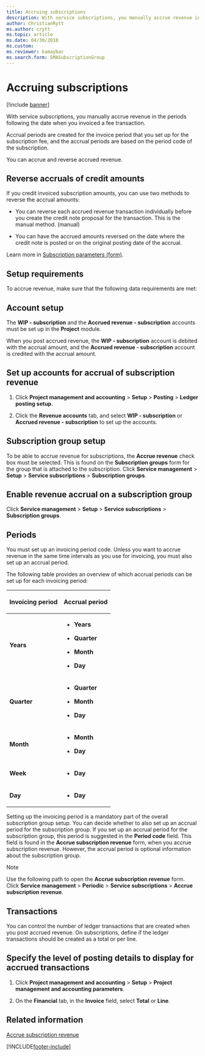 ```yaml
---
title: Accruing subscriptions  
description: With service subscriptions, you manually accrue revenue in the periods following the date when you invoiced a fee transaction.
author: ChristianRytt
ms.author: crytt
ms.topic: article
ms.date: 04/30/2018
ms.custom:
ms.reviewer: kamaybac
ms.search.form: SMASubscriptionGroup
---
```


# Accruing subscriptions 

[!include [banner](../includes/banner.md)]


With service subscriptions, you manually accrue revenue in the periods following the date when you invoiced a fee transaction.

Accrual periods are created for the invoice period that you set up for the subscription fee, and the accrual periods are based on the period code of the subscription.

You can accrue and reverse accrued revenue.

## Reverse accruals of credit amounts

If you credit invoiced subscription amounts, you can use two methods to reverse the accrual amounts:

  - You can reverse each accrued revenue transaction individually before you create the credit note proposal for the transaction. This is the manual method. (manual)

  - You can have the accrued amounts reversed on the date where the credit note is posted or on the original posting date of the accrual.

Learn more in [Subscription parameters (form)](/dynamicsax-2012//subscription-parameters-form).

## Setup requirements

To accrue revenue, make sure that the following data requirements are met:

## Account setup

The **WIP - subscription** and the **Accrued revenue - subscription** accounts must be set up in the **Project** module.

When you post accrued revenue, the **WIP - subscription** account is debited with the accrual amount, and the **Accrued revenue - subscription** account is credited with the accrual amount.

## Set up accounts for accrual of subscription revenue

1.  Click **Project management and accounting** \> **Setup** \> **Posting** \> **Ledger posting setup**.

2.  Click the **Revenue accounts** tab, and select **WIP - subscription** or **Accrued revenue - subscription** to set up the accounts.

## Subscription group setup

To be able to accrue revenue for subscriptions, the **Accrue revenue** check box must be selected. This is found on the **Subscription groups** form for the group that is attached to the subscription. Click **Service management** \> **Setup** \> **Service subscriptions** \> **Subscription groups**.

## Enable revenue accrual on a subscription group

Click **Service management** \> **Setup** \> **Service subscriptions** \> **Subscription groups**.

## Periods

You must set up an invoicing period code. Unless you want to accrue revenue in the same time intervals as you use for invoicing, you must also set up an accrual period.

The following table provides an overview of which accrual periods can be set up for each invoicing period:

<table>
<colgroup>
<col />
<col />
</colgroup>
<thead>
<tr class="header">
<th><p>Invoicing period</p></th>
<th><p>Accrual period</p></th>
</tr>
</thead>
<tbody>
<tr class="odd">
<td><p><strong>Years</strong></p></td>
<td><ul>
<li><p><strong>Years</strong></p></li>
<li><p><strong>Quarter</strong></p></li>
<li><p><strong>Month</strong></p></li>
<li><p><strong>Day</strong></p></li>
</ul></td>
</tr>
<tr class="even">
<td><p><strong>Quarter</strong></p></td>
<td><ul>
<li><p><strong>Quarter</strong></p></li>
<li><p><strong>Month</strong></p></li>
<li><p><strong>Day</strong></p></li>
</ul></td>
</tr>
<tr class="odd">
<td><p><strong>Month</strong></p></td>
<td><ul>
<li><p><strong>Month</strong></p></li>
<li><p><strong>Day</strong></p></li>
</ul></td>
</tr>
<tr class="even">
<td><p><strong>Week</strong></p></td>
<td><ul>
<li><p><strong>Day</strong></p></li>
</ul></td>
</tr>
<tr class="odd">
<td><p><strong>Day</strong></p></td>
<td><ul>
<li><p><strong>Day</strong></p></li>
</ul></td>
</tr>
</tbody>
</table>

Setting up the invoicing period is a mandatory part of the overall subscription group setup. You can decide whether to also set up an accrual period for the subscription group. If you set up an accrual period for the subscription group, this period is suggested in the **Period code** field. This field is found in the **Accrue subscription revenue** form, when you accrue subscription revenue. However, the accrual period is optional information about the subscription group.


> [!NOTE]
> <P>Use the following path to open the <STRONG>Accrue subscription revenue</STRONG> form. Click <STRONG>Service management</STRONG> &gt; <STRONG>Periodic</STRONG> &gt; <STRONG>Service subscriptions</STRONG> &gt; <STRONG>Accrue subscription revenue</STRONG>.</P>


## Transactions

You can control the number of ledger transactions that are created when you post accrued revenue. On subscriptions, define if the ledger transactions should be created as a total or per line.

## Specify the level of posting details to display for accrued transactions

1.  Click **Project management and accounting** \> **Setup** \> **Project management and accounting parameters**.

2.  On the **Financial** tab, in the **Invoice** field, select **Total** or **Line**.


## Related information

[Accrue subscription revenue](accrue-subscription-revenue.md)

  




[!INCLUDE[footer-include](../../includes/footer-banner.md)]